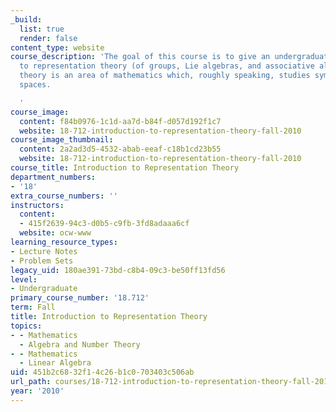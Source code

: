 ```yaml
---
_build:
  list: true
  render: false
content_type: website
course_description: 'The goal of this course is to give an undergraduate-level introduction
  to representation theory (of groups, Lie algebras, and associative algebras). Representation
  theory is an area of mathematics which, roughly speaking, studies symmetry in linear
  spaces.

  '
course_image:
  content: f84b0976-1c1d-aa7d-b84f-d057d192f1c7
  website: 18-712-introduction-to-representation-theory-fall-2010
course_image_thumbnail:
  content: 2a2ad3d5-4532-abab-eeaf-c18b1cd23b55
  website: 18-712-introduction-to-representation-theory-fall-2010
course_title: Introduction to Representation Theory
department_numbers:
- '18'
extra_course_numbers: ''
instructors:
  content:
  - 415f2639-94c3-d0b5-c9fb-3fd8adaaa6cf
  website: ocw-www
learning_resource_types:
- Lecture Notes
- Problem Sets
legacy_uid: 180ae391-73bd-c8b4-09c3-be50ff13fd56
level:
- Undergraduate
primary_course_number: '18.712'
term: Fall
title: Introduction to Representation Theory
topics:
- - Mathematics
  - Algebra and Number Theory
- - Mathematics
  - Linear Algebra
uid: 451b2c68-32f1-4c26-b1c0-703403c506ab
url_path: courses/18-712-introduction-to-representation-theory-fall-2010
year: '2010'
---
```

